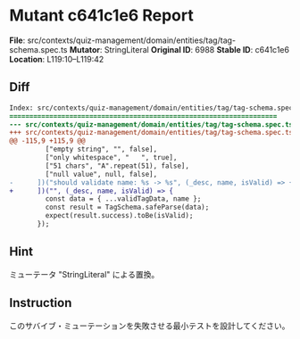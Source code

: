 # Mutant c641c1e6 Report

**File**: src/contexts/quiz-management/domain/entities/tag/tag-schema.spec.ts
**Mutator**: StringLiteral
**Original ID**: 6988
**Stable ID**: c641c1e6
**Location**: L119:10–L119:42

## Diff

```diff
Index: src/contexts/quiz-management/domain/entities/tag/tag-schema.spec.ts
===================================================================
--- src/contexts/quiz-management/domain/entities/tag/tag-schema.spec.ts	original
+++ src/contexts/quiz-management/domain/entities/tag/tag-schema.spec.ts	mutated #6988
@@ -115,9 +115,9 @@
         ["empty string", "", false],
         ["only whitespace", "   ", true],
         ["51 chars", "A".repeat(51), false],
         ["null value", null, false],
-      ])("should validate name: %s -> %s", (_desc, name, isValid) => {
+      ])("", (_desc, name, isValid) => {
         const data = { ...validTagData, name };
         const result = TagSchema.safeParse(data);
         expect(result.success).toBe(isValid);
       });
```

## Hint

ミューテータ "StringLiteral" による置換。

## Instruction

このサバイブ・ミューテーションを失敗させる最小テストを設計してください。
